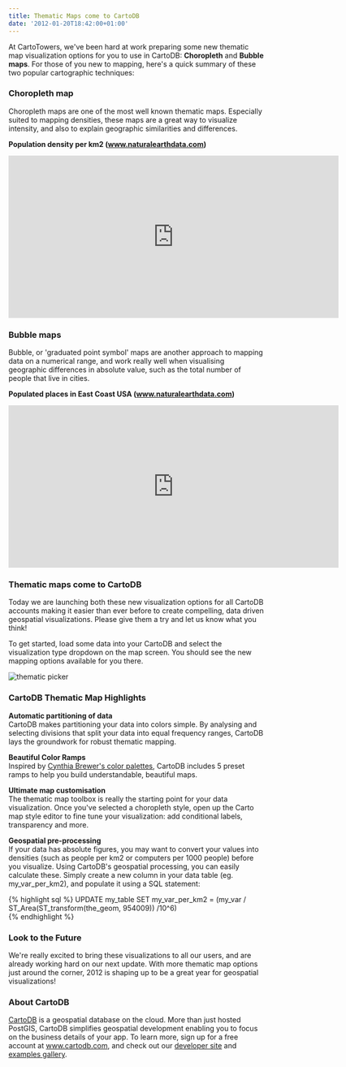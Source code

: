 ```yaml
---
title: Thematic Maps come to CartoDB
date: '2012-01-20T18:42:00+01:00'
---
```


At CartoTowers, we've been hard at work preparing some new thematic map visualization options for you to use in CartoDB: **Choropleth** and **Bubble maps**. For those of you new to mapping, here's a quick summary of these two popular cartographic techniques:

### Choropleth map

Choropleth maps are one of the most well known thematic maps. Especially suited to mapping densities, these maps are a great way to visualize intensity, and also to explain geographic similarities and differences.

**Population density per km2 (<a href="http://www.naturalearthdata.com">www.naturalearthdata.com</a>)**

<iframe frameborder="0" height="320" src="https://vizzuality.cartodb.com/tables/countries/embed_map" width="650"></iframe>

### Bubble maps

Bubble, or 'graduated point symbol' maps are another approach to mapping data on a numerical range, and work really well when visualising geographic differences in absolute value, such as the total number of people that live in cities.

**Populated places in East Coast USA (<a href="http://www.naturalearthdata.com">www.naturalearthdata.com</a>)**

<iframe frameborder="0" height="320" src="https://vizzuality.cartodb.com/tables/populated_places_points_2/embed_map" width="650"></iframe>

### Thematic maps come to CartoDB

Today we are launching both these new visualization options for all CartoDB accounts making it easier than ever before to create compelling, data driven geospatial visualizations. Please give them a try and let us know what you think!

To get started, load some data into your CartoDB and select the visualization type dropdown on the map screen. You should see the new mapping options available for you there.

<img alt="thematic picker" src="http://dl.dropbox.com/u/193220/CartoDB/thematic/dropdown.png"/>

### CartoDB Thematic Map Highlights

**Automatic partitioning of data**  
CartoDB makes partitioning your data into colors simple. By analysing and selecting divisions that split your data into equal frequency ranges, CartoDB lays the groundwork for robust thematic mapping.

**Beautiful Color Ramps**  
Inspired by <a href="http://colorbrewer2.org/">Cynthia Brewer's color palettes</a>, CartoDB includes 5 preset ramps to help you build understandable, beautiful maps.

**Ultimate map customisation**  
The thematic map toolbox is really the starting point for your data visualization. Once you've selected a choropleth style, open up the Carto map style editor to fine tune your visualization: add conditional labels, transparency and more.

**Geospatial pre-processing**  
If your data has absolute figures, you may want to convert your values into densities (such as people per km2 or computers per 1000 people) before you visualize. Using CartoDB's geospatial processing, you can easily calculate these. Simply create a new column in your data table (eg. my_var_per_km2), and populate it using a SQL statement:


{% highlight sql %}
UPDATE my_table SET my_var_per_km2 = (my_var / ST_Area(ST_transform(the_geom, 954009)) /10^6)    
{% endhighlight %}

### Look to the Future

We're really excited to bring these visualizations to all our users, and are already working hard on our next update. With more thematic map options just around the corner, 2012 is shaping up to be a great year for geospatial visualizations!

### About CartoDB

<a href="http://www.cartodb.com">CartoDB</a> is a geospatial database on the cloud. More than just hosted PostGIS, CartoDB simplifies geospatial development enabling you to focus on the business details of your app. To learn more, sign up for a free account at <a href="http://www.cartodb.com">www.cartodb.com</a>, and check out our <a href="http://http://developers.cartodb.com/">developer site</a> and <a href="http://developers.cartodb.com/gallery/">examples gallery</a>.
